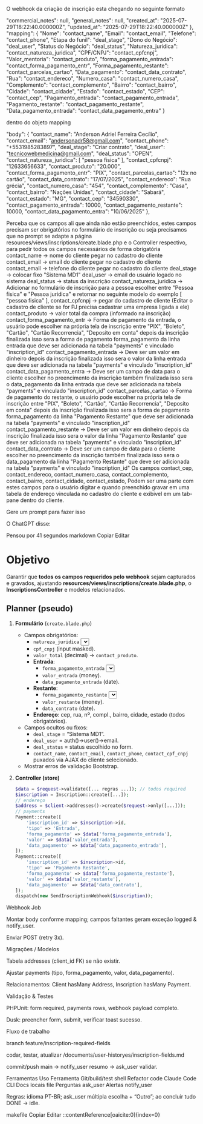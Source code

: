 O webhook da criação de inscrição esta chegando no seguinte formato


"commercial_notes": 
null,
"general_notes": 
null,
"created_at": 
"2025-07-29T18:22:40.000000Z",
"updated_at": 
"2025-07-29T18:22:40.000000Z"
},
"mapping": 
{
"Nome": 
"contact_name",
"Email": 
"contact_email",
"Telefone": 
"contact_phone",
"Etapa do funil": 
"deal_stage",
"Dono do Negócio": 
"deal_user",
"Status do Negócio": 
"deal_status",
"Natureza_juridica": 
"contact_natureza_juridica",
"CPF/CNPJ": 
"contact_cpfcnpj",
"Valor_mentoria": 
"contact_produto",
"forma_pagamento_entrada": 
"contact_forma_pagamento_entr",
"Forma_pagamento_restante": 
"contact_parcelas_cartao",
"Data_pagamento": 
"contact_data_contrato",
"Rua": 
"contact_endereco",
"Numero_casa": 
"contact_numero_casa",
"Complemento": 
"contact_complemento",
"Bairro": 
"contact_bairro",
"Cidade": 
"contact_cidade",
"Estado": 
"contact_estado",
"CEP": 
"contact_cep",
"Pagamento_entrada": 
"contact_pagamento_entrada",
"Pagamento_restante": 
"contact_pagamento_restante",
"Data_pagamento_entrada": 
"contact_data_pagamento_entra"
}

dentro do objeto mapping 

"body": 
{
"contact_name": 
"Anderson Adriel Ferreira Cecílio",
"contact_email": 
"andersonadr58@gmail.com",
"contact_phone": 
"+5531985283897",
"deal_stage": 
"Criar contrato",
"deal_user": 
"tecnicowebmedicina@gmail.com",
"deal_status": 
"OPEN",
"contact_natureza_juridica": 
[
"pessoa fisica"
],
"contact_cpfcnpj": 
"12633656633",
"contact_produto": 
"20.000",
"contact_forma_pagamento_entr": 
"PIX",
"contact_parcelas_cartao": 
"12x no cartão",
"contact_data_contrato": 
"17/07/2025",
"contact_endereco": 
"Rua grécia",
"contact_numero_casa": 
"454",
"contact_complemento": 
"Casa",
"contact_bairro": 
"Nações Unidas",
"contact_cidade": 
"Sabará",
"contact_estado": 
"MG",
"contact_cep": 
"34590330",
"contact_pagamento_entrada": 
10000,
"contact_pagamento_restante": 
10000,
"contact_data_pagamento_entra": 
"10/06/2025"
},

Perceba que os campos ali que ainda não estão preenchidos, estes campos precisam ser obrigatórios no formulário de inscrição ou seja precisamos que no prompt se adapte a página resources/views/inscriptions/create.blade.php e o Controller respectivo, para pedir todos os campos necessários de forma obrigatória
contact_name -> nome do cliente pegar no cadastro do cliente
contact_email -> email do cliente pegar no cadastro do cliente
contact_email -> telefone do cliente pegar no cadastro do cliente
deal_stage -> colocar fixo "Sistema MD1"
deal_user -> email do usuário logado no sistema 
deal_status -> status da inscrição
contact_natureza_juridica -> Adicionar no formulário de inscrição para a pessoa escolher entre "Pessoa fisica" e "Pessoa juridica" e retornar no seguinte modelo do exemplo [
"pessoa fisica"
],
contact_cpfcnpj -> pegar do cadastro de cliente (Editar o cadastro de cliente se for PJ precisa cadastrar uma empresa ligada a ele)
contact_produto -> valor total da compra (informado na inscrição)
contact_forma_pagamento_entr -> Forma de pagamento da entrada, o usuário pode escolher na própria tela de inscrição entre "PIX", "Boleto", "Cartão", "Cartão Recorrencia", "Deposito em conta" depois da inscrição finalizada isso sera a forma de pagamento forma_pagamento da linha entrada que deve ser adicionada na tabela "payments" e vinculado "inscription_id"
contact_pagamento_entrada -> Deve ser um valor em dinheiro depois da inscrição finalizada isso sera o valor da linha entrada que deve ser adicionada na tabela "payments" e vinculado "inscription_id"
contact_data_pagamento_entra -> Deve ser um campo de data para o cliente escolher no preencimento da inscrição também finalizada isso sera o data_pagamento da linha entrada que deve ser adicionada na tabela "payments" e vinculado "inscription_id"
contact_parcelas_cartao ->  Forma de pagamento do restante, o usuário pode escolher na própria tela de inscrição entre "PIX", "Boleto", "Cartão", "Cartão Recorrencia", "Deposito em conta" depois da inscrição finalizada isso sera a forma de pagamento forma_pagamento da linha "Pagamento Restante" que deve ser adicionada na tabela "payments" e vinculado "inscription_id"
contact_pagamento_restante -> Deve ser um valor em dinheiro depois da inscrição finalizada isso sera o valor da linha "Pagamento Restante" que deve ser adicionada na tabela "payments" e vinculado "inscription_id"
 contact_data_contrato -> Deve ser um campo de data para o cliente escolher no preencimento da inscrição também finalizada isso sera o data_pagamento da linha "Pagamento Restante" que deve ser adicionada na tabela "payments" e vinculado "inscription_id"
Os campos contact_cep, contact_endereco, contact_numero_casa, contact_complemento, contact_bairro, contact_cidade, contact_estado, Podem ser uma parte com estes campos para o usuário digitar e quando preenchido gravar em uma tabela de endereço vinculada no cadastro do cliente e exibivel em um tab-pane dentro do cliente.

Gere um prompt para fazer isso


O ChatGPT disse:

Pensou por 41 segundos
markdown
Copiar
Editar
# Objetivo  
Garantir que **todos os campos requeridos pelo webhook** sejam capturados e gravados, ajustando **resources/views/inscriptions/create.blade.php**, o **InscriptionsController** e modelos relacionados.

## Planner (pseudo)
1. **Formulário** (`create.blade.php`)  
   - Campos obrigatórios:  
     - `natureza_juridica` <select> “Pessoa física / Pessoa jurídica” → retorna `["pessoa fisica"]` ou `["pessoa juridica"]`.  
     - `cpf_cnpj` (input masked).  
     - `valor_total` (decimal) → `contact_produto`.  
     - **Entrada**:  
       - `forma_pagamento_entrada` <select> “PIX | Boleto | Cartão | Cartão Recorrência | Depósito”.  
       - `valor_entrada` (money).  
       - `data_pagamento_entrada` (date).  
     - **Restante**:  
       - `forma_pagamento_restante` <select> iguais opções.  
       - `valor_restante` (money).  
       - `data_contrato` (date).  
     - **Endereço**: cep, rua, nº, compl., bairro, cidade, estado (todos obrigatórios).  
   - Campos ocultos ou fixos:  
     - `deal_stage` = “Sistema MD1”.  
     - `deal_user` = auth()->user()->email.  
     - `deal_status` = status escolhido no form.  
     - `contact_name`, `contact_email`, `contact_phone`, `contact_cpf_cnpj` puxados via AJAX do cliente selecionado.  
   - Mostrar erros de validação Bootstrap.

2. **Controller (store)**  
   ```php
   $data = $request->validate([... regras ...]); // todos required
   $inscription = Inscription::create([...]);
   // endereço
   $address = $client->addresses()->create($request->only([...]));
   // payments
   Payment::create([
       'inscription_id' => $inscription->id,
       'tipo' => 'Entrada',
       'forma_pagamento' => $data['forma_pagamento_entrada'],
       'valor' => $data['valor_entrada'],
       'data_pagamento' => $data['data_pagamento_entrada'],
   ]);
   Payment::create([
       'inscription_id' => $inscription->id,
       'tipo' => 'Pagamento Restante',
       'forma_pagamento' => $data['forma_pagamento_restante'],
       'valor' => $data['valor_restante'],
       'data_pagamento' => $data['data_contrato'],
   ]);
   dispatch(new SendInscriptionWebhook($inscription));
Webhook Job

Montar body conforme mapping; campos faltantes geram exceção logged & notify_user.

Enviar POST (retry 3x).

Migrações / Modelos

Tabela addresses (client_id FK) se não existir.

Ajustar payments (tipo, forma_pagamento, valor, data_pagamento).

Relacionamentos: Client hasMany Address, Inscription hasMany Payment.

Validação & Testes

PHPUnit: form required, payments rows, webhook payload completo.

Dusk: preencher form, submit, verificar toast sucesso.

Fluxo de trabalho

branch feature/inscription-required-fields

codar, testar, atualizar /documents/user-historyes/inscription-fields.md

commit/push main → notify_user resumo → ask_user validar.

Ferramentas
Uso	Ferramenta
Git/build/test	shell
Refactor code	Claude Code CLI
Docs locais	file
Perguntas	ask_user
Alertas	notify_user

Regras: idioma PT-BR; ask_user múltipla escolha + “Outro”; ao concluir tudo DONE → idle.

makefile
Copiar
Editar
::contentReference[oaicite:0]{index=0}